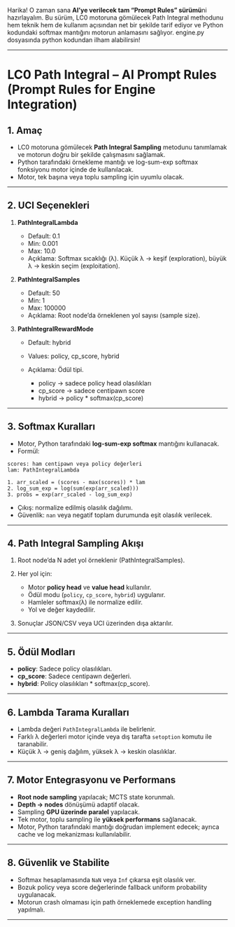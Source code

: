 Harika! O zaman sana **AI’ye verilecek tam “Prompt Rules” sürümü**ni hazırlayalım. Bu sürüm, LC0 motoruna gömülecek Path Integral methodunu hem teknik hem de kullanım açısından net bir şekilde tarif ediyor ve Python kodundaki softmax mantığını motorun anlamasını sağlıyor. engine.py dosyasında python kodundan ilham alabilirsin!

---

# LC0 Path Integral – AI Prompt Rules (Prompt Rules for Engine Integration)

## 1. Amaç

* LC0 motoruna gömülecek **Path Integral Sampling** metodunu tanımlamak ve motorun doğru bir şekilde çalışmasını sağlamak.
* Python tarafındaki örnekleme mantığı ve log-sum-exp softmax fonksiyonu motor içinde de kullanılacak.
* Motor, tek başına veya toplu sampling için uyumlu olacak.

---

## 2. UCI Seçenekleri

1. **PathIntegralLambda**

    * Default: 0.1
    * Min: 0.001
    * Max: 10.0
    * Açıklama: Softmax sıcaklığı (λ). Küçük λ → keşif (exploration), büyük λ → keskin seçim (exploitation).

2. **PathIntegralSamples**

    * Default: 50
    * Min: 1
    * Max: 100000
    * Açıklama: Root node’da örneklenen yol sayısı (sample size).

3. **PathIntegralRewardMode**

    * Default: hybrid
    * Values: policy, cp_score, hybrid
    * Açıklama: Ödül tipi.

        * policy → sadece policy head olasılıkları
        * cp_score → sadece centipawn score
        * hybrid → policy * softmax(cp_score)

---

## 3. Softmax Kuralları

* Motor, Python tarafındaki **log-sum-exp softmax** mantığını kullanacak.
* Formül:

```text
scores: ham centipawn veya policy değerleri
lam: PathIntegralLambda

1. arr_scaled = (scores - max(scores)) * lam
2. log_sum_exp = log(sum(exp(arr_scaled)))
3. probs = exp(arr_scaled - log_sum_exp)
```

* Çıkış: normalize edilmiş olasılık dağılımı.
* Güvenlik: `nan` veya negatif toplam durumunda eşit olasılık verilecek.

---

## 4. Path Integral Sampling Akışı

1. Root node’da N adet yol örneklenir (PathIntegralSamples).
2. Her yol için:

    * Motor **policy head** ve **value head** kullanılır.
    * Ödül modu (`policy`, `cp_score`, `hybrid`) uygulanır.
    * Hamleler softmax(λ) ile normalize edilir.
    * Yol ve değer kaydedilir.
3. Sonuçlar JSON/CSV veya UCI üzerinden dışa aktarılır.

---

## 5. Ödül Modları

* **policy**: Sadece policy olasılıkları.
* **cp_score**: Sadece centipawn değerleri.
* **hybrid**: Policy olasılıkları * softmax(cp_score).

---

## 6. Lambda Tarama Kuralları

* Lambda değeri `PathIntegralLambda` ile belirlenir.
* Farklı λ değerleri motor içinde veya dış tarafta `setoption` komutu ile taranabilir.
* Küçük λ → geniş dağılım, yüksek λ → keskin olasılıklar.

---

## 7. Motor Entegrasyonu ve Performans

* **Root node sampling** yapılacak; MCTS state korunmalı.
* **Depth → nodes** dönüşümü adaptif olacak.
* Sampling **GPU üzerinde paralel** yapılacak.
* Tek motor, toplu sampling ile **yüksek performans** sağlanacak.
* Motor, Python tarafındaki mantığı doğrudan implement edecek; ayrıca cache ve log mekanizması kullanılabilir.

---

## 8. Güvenlik ve Stabilite

* Softmax hesaplamasında `NaN` veya `Inf` çıkarsa eşit olasılık ver.
* Bozuk policy veya score değerlerinde fallback uniform probability uygulanacak.
* Motorun crash olmaması için path örneklemede exception handling yapılmalı.

---